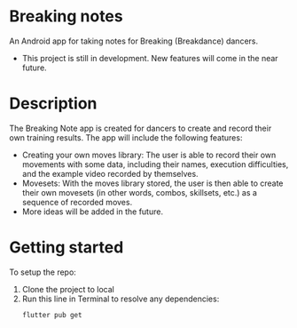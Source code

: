 # Breaking notes

An Android app for taking notes for Breaking (Breakdance) dancers.

* This project is still in development. New features will come in the near future.

# Description

The Breaking Note app is created for dancers to create and record their own training results. The app will include the following features:
- Creating your own moves library: The user is able to record their own movements with some data, including their names, execution difficulties, and the example video recorded by themselves.
- Movesets: With the moves library stored, the user is then able to create their own movesets (in other words, combos, skillsets, etc.) as a sequence of recorded moves.
- More ideas will be added in the future.
  
# Getting started

To setup the repo:
1. Clone the project to local
2. Run this line in Terminal to resolve any dependencies:
   ```
   flutter pub get
   ```
  
